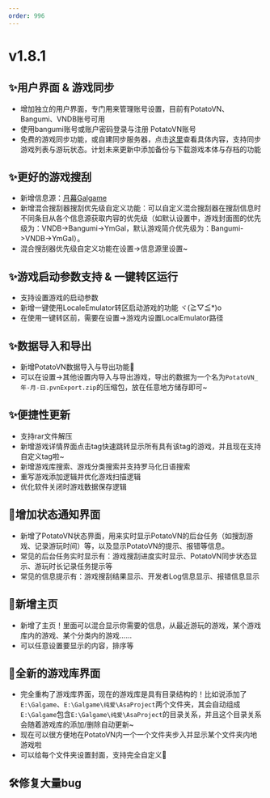 ```yaml
---
order: 996
---
```

# v1.8.1

## ✨用户界面 & 游戏同步
* 增加独立的用户界面，专门用来管理账号设置，目前有PotatoVN、Bangumi、VNDB账号可用
* 使用bangumi账号或账户密码登录与注册 PotatoVN账号
* 免费的游戏同步功能，或自建同步服务器，点击[这里](/usage/how-to-use/sync-games.md)查看具体内容，支持同步游戏列表与游玩状态。计划未来更新中添加备份与下载游戏本体与存档的功能

## ✨更好的游戏搜刮
* 新增信息源：[月幕Galgame](https://www.ymgal.games/)
* 新增混合搜刮器搜刮优先级自定义功能：可以自定义混合搜刮器在搜刮信息时不同条目从各个信息源获取内容的优先级（如默认设置中，游戏封面图的优先级为：VNDB->Bangumi->YmGal，默认游戏简介优先级为：Bangumi->VNDB->YmGal）。
* 混合搜刮器优先级自定义功能在设置->信息源里设置~

## ✨游戏启动参数支持 & 一键转区运行
* 支持设置游戏的启动参数
* 新增一键使用LocaleEmulator转区启动游戏的功能 ヾ(≧▽≦*)o 
* 在使用一键转区前，需要在设置->游戏内设置LocalEmulator路径

## ✨数据导入和导出
* 新增PotatoVN数据导入与导出功能🎉
* 可以在设置->其他设置内导入与导出游戏，导出的数据为一个名为`PotatoVN_年-月-日.pvnExport.zip`的压缩包，放在任意地方储存即可~

## ✨便捷性更新
* 支持rar文件解压
* 新增游戏详情界面点击tag快速跳转显示所有具有该tag的游戏，并且现在支持自定义tag啦~
* 新增游戏库搜索、游戏分类搜索并支持罗马化日语搜索
* 重写游戏添加逻辑并优化游戏扫描逻辑
* 优化软件关闭时游戏数据保存逻辑

## 🌈增加状态通知界面
* 新增了PotatoVN状态界面，用来实时显示PotatoVN的后台任务（如搜刮游戏、记录游玩时间）等，以及显示PotatoVN的提示、报错等信息。
* 常见的后台任务实时显示有：游戏搜刮进度实时显示、PotatoVN同步状态显示、游玩时长记录任务提示等
* 常见的信息提示有：游戏搜刮结果显示、开发者Log信息显示、报错信息显示

## 🌈新增主页
* 新增了主页！里面可以混合显示你需要的信息，从最近游玩的游戏，某个游戏库内的游戏、某个分类内的游戏......
* 可以任意设置要显示的内容，排序等

## 🌈全新的游戏库界面
* 完全重构了游戏库界面，现在的游戏库是具有目录结构的！比如说添加了`E:\Galgame`、`E:\Galgame\纯爱\AsaProject`两个文件夹，其会自动组成`E:\Galgame`包含`E:\Galgame\纯爱\AsaProject`的目录关系，并且这个目录关系会随着游戏库的添加/删除自动更新~
* 现在可以很方便地在PotatoVN内一个一个文件夹步入并显示某个文件夹内地游戏啦
* 可以给每个文件夹设置封面，支持完全自定义🎉

## 🛠️修复大量bug